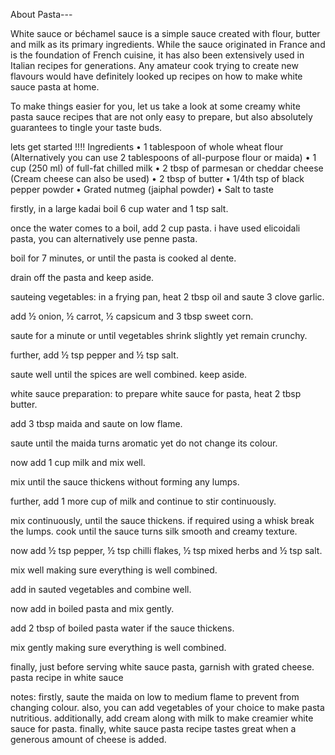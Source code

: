 About Pasta---

White sauce or béchamel sauce is a simple sauce created with flour, butter and milk as its primary ingredients. While the sauce originated in France and is the foundation of French cuisine, it has also been extensively used in Italian recipes for generations. Any amateur cook trying to create new flavours would have definitely looked up recipes on how to make white sauce pasta at home. 

To make things easier for you, let us take a look at some creamy white pasta sauce recipes that are not only easy to prepare, but also absolutely guarantees to tingle your taste buds. 

lets get started !!!!
Ingredients
•    1 tablespoon of whole wheat flour (Alternatively you can use 2 tablespoons of all-purpose flour or maida)
•    1 cup (250 ml) of full-fat chilled milk 
•    2 tbsp of parmesan or cheddar cheese (Cream cheese can also be used) 
•    2 tbsp of butter
•    1/4th tsp of black pepper powder 
•    Grated nutmeg (jaiphal powder)
•    Salt to taste

firstly, in a large kadai boil 6 cup water and 1 tsp salt.

once the water comes to a boil, add 2 cup pasta. i have used elicoidali pasta, you can alternatively use penne pasta.

boil for 7 minutes, or until the pasta is cooked al dente.

drain off the pasta and keep aside.

sauteing vegetables:
in a frying pan, heat 2 tbsp oil and saute 3 clove garlic.

add ½ onion, ½ carrot, ½ capsicum and 3 tbsp sweet corn.

saute for a minute or until vegetables shrink slightly yet remain crunchy.


further, add ½ tsp pepper and ½ tsp salt.

saute well until the spices are well combined. keep aside.

white sauce preparation:
to prepare white sauce for pasta, heat 2 tbsp butter.

add 3 tbsp maida and saute on low flame.

saute until the maida turns aromatic yet do not change its colour.

now add 1 cup milk and mix well.

mix until the sauce thickens without forming any lumps.

further, add 1 more cup of milk and continue to stir continuously.

mix continuously, until the sauce thickens. if required using a whisk break the lumps. cook until the sauce turns silk smooth and creamy texture.

now add ½ tsp pepper, ½ tsp chilli flakes, ½ tsp mixed herbs and ½ tsp salt.

mix well making sure everything is well combined.

add in sauted vegetables and combine well.

now add in boiled pasta and mix gently.

add 2 tbsp of boiled pasta water if the sauce thickens.

mix gently making sure everything is well combined.

finally, just before serving white sauce pasta, garnish with grated cheese.
pasta recipe in white sauce

notes:
firstly, saute the maida on low to medium flame to prevent from changing colour.
also, you can add vegetables of your choice to make pasta nutritious.
additionally, add cream along with milk to make creamier white sauce for pasta.
finally, white sauce pasta recipe tastes great when a generous amount of cheese is added.

